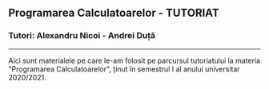 ## Programarea Calculatoarelor - TUTORIAT
### Tutori: Alexandru Nicoi - Andrei Duță
--------
Aici sunt materialele pe care le-am folosit pe parcursul tutoriatului la materia "Programarea Calculatoarelor", ținut în semestrul I al anului universitar 2020/2021.
